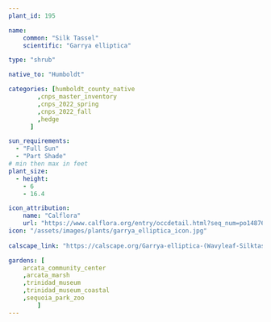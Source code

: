 ```yaml
---
plant_id: 195 

name: 
    common: "Silk Tassel"   
    scientific: "Garrya elliptica"  

type: "shrub"

native_to: "Humboldt"

categories: [humboldt_county_native
        ,cnps_master_inventory
        ,cnps_2022_spring
        ,cnps_2022_fall
        ,hedge
      ]

sun_requirements:
  - "Full Sun"
  - "Part Shade"
# min then max in feet
plant_size:
  - height: 
    - 6 
    - 16.4

icon_attribution: 
    name: "Calflora"
    url: "https://www.calflora.org/entry/occdetail.html?seq_num=po148768"
icon: "/assets/images/plants/garrya_elliptica_icon.jpg"
 
calscape_link: "https://calscape.org/Garrya-elliptica-(Wavyleaf-Silktassel)"

gardens: [
    arcata_community_center
    ,arcata_marsh
    ,trinidad_museum
    ,trinidad_museum_coastal
    ,sequoia_park_zoo
        ]
---
```








